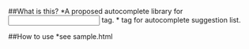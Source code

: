 ##What is this?
	*A proposed autocomplete library for <input> tag.
	*<datasrc> tag for autocomplete suggestion list.


##How to use
	*see sample.html
